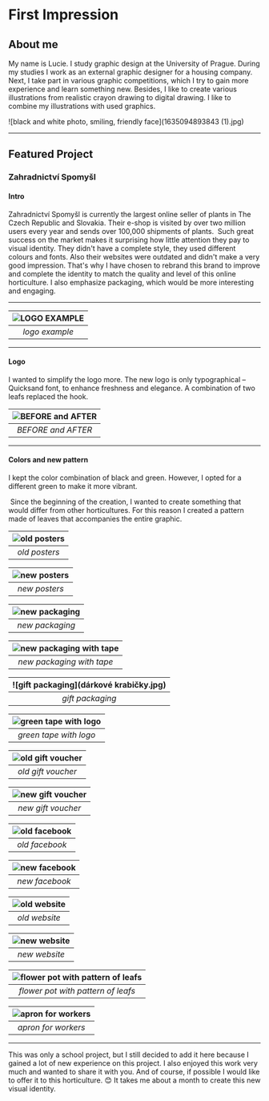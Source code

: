 # First Impression

## About me 

My name is Lucie. I study graphic design at the University of Prague. During my studies I work as an external graphic designer for a housing company. Next, I take part in various graphic competitions, which I try to gain more experience and learn something new. 
Besides, I like to create various illustrations from realistic crayon drawing to digital drawing. I like to combine my illustrations with used graphics.

![black and white photo, smiling, friendly face](1635094893843 (1).jpg)

- - -

## Featured Project

### Zahradnictví Spomyšl

#### Intro
Zahradnictví Spomyšl is currently the largest online seller of plants in The Czech Republic and Slovakia. Their e-shop is visited by over two million users every year and sends over 100,000 shipments of plants.
 Such great success on the market makes it surprising how little attention they pay to visual identity. They didn't have a complete style, they used different colours and fonts. Also their websites were outdated and didn't make a very good impression.
That's why I have chosen to rebrand this brand to improve and complete the identity to match the quality and level of this online horticulture. I also emphasize packaging, which would be more interesting and engaging.

- - -

| ![LOGO EXAMPLE](spospos.jpg) |
|:--:|
| *logo example* |

- - -

#### Logo
I wanted to simplify the logo more. The new logo is only typographical – Quicksand font, to enhance freshness and elegance. A combination of two leafs replaced the hook.

| ![BEFORE and AFTER](LOGO.jpg) |
|:--:|
| *BEFORE and AFTER* |

- - -

#### Colors and new pattern
I kept the color combination of black and green. However, I opted for a different green to make it more vibrant.

 Since the beginning of the creation, I wanted to create something that would differ from other horticultures. For this reason I created a pattern made of leaves that accompanies the entire graphic.
 
 | ![old posters](HAHAA.jpg) |
 |:--:|
 | *old posters* |
 
 | ![new posters](billboard1.jpg) |
 |:--:|
 | *new posters* |
 
 | ![new packaging](box1.jpg) |
 |:--:|
 | *new packaging* |
 
 | ![new packaging with tape](box2.jpg) |
 |:--:|
 | *new packaging with tape* |
 
 | ![gift packaging](dárkové krabičky.jpg) |
 |:--:|
 | *gift packaging* |
 
 | ![green tape with logo](páska.jpg) |
 |:--:|
 | *green tape with logo* |
 
 | ![old gift voucher](75102_poukaz2.jpg) |
 |:--:|
 | *old gift voucher* |
 
 | ![new gift voucher](DÁRKOVÝPOUKAZZ.jpg) |
 |:--:|
 | *new gift voucher* |
 
 | ![old facebook](fb.jpg) |
 |:--:|
 | *old facebook* |
 
 | ![new facebook](facebook-mockup.jpg) |
 |:--:|
 | *new facebook* |
 
 | ![old website](web.jpg) |
 |:--:|
 | *old website* |
 
 | ![new website](webka.jpg) |
 |:--:|
 | *new website* |
 
 | ![flower pot with pattern of leafs](kytka.jpg) |
 |:--:|
 | *flower pot with pattern of leafs* |
 
 | ![apron for workers](ZÁSTĚRA.jpg) |
 |:--:|
 | *apron for workers* |
 
 - - -
 
This was only a school project, but I still decided to add it here because I gained a lot of new experience on this project. I also enjoyed this work very much and wanted to share it with you. And of course, if possible I would like to offer it to this horticulture. 😊
It takes me about a month to create this new visual identity. 
